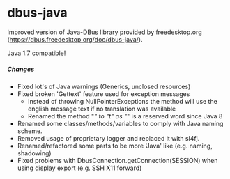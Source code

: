 # dbus-java
Improved version of Java-DBus library provided by freedesktop.org (https://dbus.freedesktop.org/doc/dbus-java/).

Java 1.7 compatible!

##### Changes
  - Fixed lot's of Java warnings (Generics, unclosed resources)
  - Fixed broken 'Gettext' feature used for exception messages
    - Instead of throwing NullPointerExceptions the method will use the english message text if no translation was available
    - Renamed the method "_" to "t" as "_" is a reserved word since Java 8
  - Renamed some classes/methods/variables to comply with Java naming scheme.
  - Removed usage of proprietary logger and replaced it with sl4fj.
  - Renamed/refactored some parts to be more 'Java' like (e.g. naming, shadowing)
  - Fixed problems with DbusConnection.getConnection(SESSION) when using display export (e.g. SSH X11 forward)
